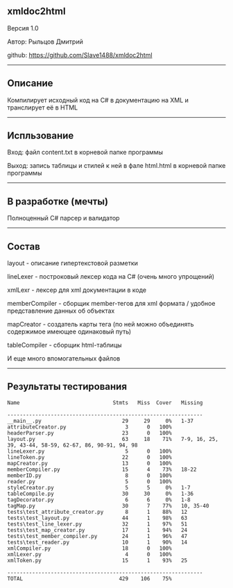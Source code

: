 xmldoc2html
----------------

Версия 1.0

Автор: Рыльцов Дмитрий

github: https://github.com/Slave1488/xmldoc2html

--------

Описание
----------------

Компилирует исходный код на C# в документацию на XML и транслирует её в HTML

--------

Испльзование
----------------

Вход: файл content.txt в корневой папке программы

Выход: запись таблицы и стилей к ней в фале html.html в корневой папке программы

--------

В разработке (мечты)
----------------

Полноценный C# парсер и валидатор

--------

Состав
----------------

layout - описаниe гипертекстовой разметки

lineLexer - построковый лексер кода на C# (очень много упрощений)

xmlLexr - лексер для xml документации в коде

memberCompiler - сборщик member-тегов для xml формата / удобное представление данных об объектах

mapCreator - создатель карты тега (по ней можно объединять содержимое имеющее одинаковый путь)

tableCompiler - сборщик html-таблицы

И еще много впомогательных файлов

--------

Результаты тестирования
----------------

    Name                              Stmts   Miss  Cover   Missing

    ---------------------------------------------------------------
    __main__.py                          29     29     0%   1-37
    attributeCreator.py                   3      0   100%
    headerParser.py                      23      0   100%
    layout.py                            63     18    71%   7-9, 16, 25, 39, 43-44, 58-59, 62-67, 86, 90-91, 94, 98
    lineLexer.py                          5      0   100%
    lineToken.py                         22      0   100%
    mapCreator.py                        13      0   100%
    memberCompiler.py                    15      4    73%   18-22
    memberID.py                           8      0   100%
    reader.py                             5      0   100%
    styleCreator.py                       5      5     0%   1-7
    tableCompile.py                      30     30     0%   1-36
    tagDecorator.py                       6      6     0%   1-8
    tagMap.py                            30      7    77%   10, 35-40
    tests\test_attribute_creator.py       8      1    88%   12
    tests\test_layout.py                 44      1    98%   63
    tests\test_line_lexer.py             32      1    97%   51
    tests\test_map_creator.py            17      1    94%   24
    tests\test_member_compiler.py        24      1    96%   47
    tests\test_reader.py                 10      1    90%   14
    xmlCompiler.py                       18      0   100%
    xmlLexer.py                           4      0   100%
    xmlToken.py                          15      1    93%   25

    ---------------------------------------------------------------
    TOTAL                               429    106    75%
